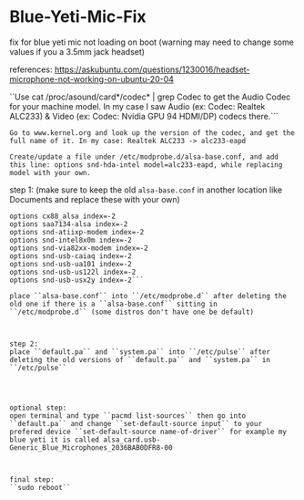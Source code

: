 # Blue-Yeti-Mic-Fix
fix for blue yeti mic not loading on boot
(warning may need to change some values if you a 3.5mm jack headset)

references: 
https://askubuntu.com/questions/1230016/headset-microphone-not-working-on-ubuntu-20-04

``Use cat /proc/asound/card*/codec* | grep Codec to get the Audio Codec for your machine model. In my case I saw Audio (ex: Codec: Realtek ALC233) & Video (ex: Codec: Nvidia GPU 94 HDMI/DP) codecs there.```

``Go to www.kernel.org and look up the version of the codec, and get the full name of it. In my case: Realtek ALC233 -> alc233-eapd``

``Create/update a file under /etc/modprobe.d/alsa-base.conf, and add this line: options snd-hda-intel model=alc233-eapd, while replacing model with your own.``

step 1: (make sure to keep the old ``alsa-base.conf`` in another location like Documents and replace these with your own) 
``` options bt87x index=-2
options cx88_alsa index=-2
options saa7134-alsa index=-2
options snd-atiixp-modem index=-2
options snd-intel8x0m index=-2
options snd-via82xx-modem index=-2
options snd-usb-caiaq index=-2
options snd-usb-ua101 index=-2
options snd-usb-us122l index=-2
options snd-usb-usx2y index=-2```

place ``alsa-base.conf`` into ``/etc/modprobe.d`` after deleting the old one if there is a ``alsa-base.conf`` sitting in ``/etc/modprobe.d`` (some distros don't have one be default)



step 2: 
place ``default.pa`` and ``system.pa`` into ``/etc/pulse`` after deleting the old versions of ``default.pa`` and ``system.pa`` in ``/etc/pulse``




optional step: 
open terminal and type ``pacmd list-sources`` then go into ``default.pa`` and change ``set-default-source input`` to your prefered device ``set-default-source name-of-driver`` for example my blue yeti it is called alsa_card.usb-Generic_Blue_Microphones_2036BAB0DFR8-00



final step: 
``sudo reboot``

